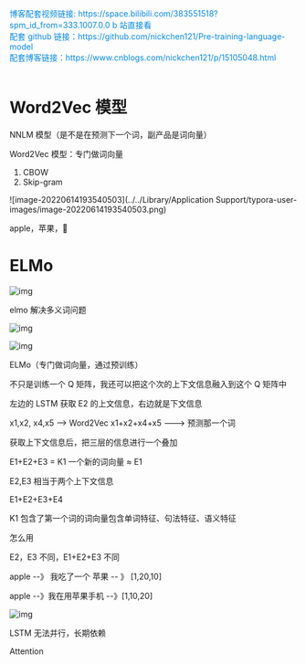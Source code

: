 <div><a href="https://space.bilibili.com/383551518?spm_id_from=333.1007.0.0" style="text-decoration: none; color: rgba(7, 137, 224, 1)" target="_blank">博客配套视频链接: https://space.bilibili.com/383551518?spm_id_from=333.1007.0.0  b 站直接看</a></div>

<div><a href="https://github.com/nickchen121/Pre-training-language-model" style="text-decoration: none; color: rgba(7, 137, 224, 1)" target="_blank">配套 github 链接：https://github.com/nickchen121/Pre-training-language-model</a></div>

<div><a href="https://www.cnblogs.com/nickchen121/p/16470443.html" style="text-decoration: none; color: rgba(7, 137, 224, 1)" target="_blank">配套博客链接：https://www.cnblogs.com/nickchen121/p/15105048.html</a></div><br>

# Word2Vec 模型

NNLM 模型（是不是在预测下一个词，副产品是词向量）

Word2Vec 模型：专门做词向量

1. CBOW
2. Skip-gram

![image-20220614193540503](../../Library/Application Support/typora-user-images/image-20220614193540503.png)

apple，苹果，

# ELMo

![img](https://imgmd.oss-cn-shanghai.aliyuncs.com/BERT_IMG/we%E5%A4%9A%E4%B9%89%E8%AF%8D%E9%97%AE%E9%A2%98.jpg)

elmo 解决多义词问题

![img](https://imgmd.oss-cn-shanghai.aliyuncs.com/BERT_IMG/word2vec.jpg)



![img](https://imgmd.oss-cn-shanghai.aliyuncs.com/BERT_IMG/%E5%9F%BA%E4%BA%8E%E4%B8%8A%E4%B8%8B%E6%96%87%E7%9A%84emedding.jpg)

ELMo（专门做词向量，通过预训练）

不只是训练一个 Q 矩阵，我还可以把这个次的上下文信息融入到这个 Q 矩阵中

左边的 LSTM 获取 E2 的上文信息，右边就是下文信息

x1,x2, x4,x5 --> Word2Vec x1+x2+x4+x5 ---> 预测那一个词



获取上下文信息后，把三层的信息进行一个叠加

E1+E2+E3 = K1 一个新的词向量 $\approx$ E1

E2,E3 相当于两个上下文信息

E1+E2+E3+E4

K1 包含了第一个词的词向量包含单词特征、句法特征、语义特征



怎么用

E2，E3 不同，E1+E2+E3 不同

apple --》 我吃了一个 苹果 -- 》 [1,20,10]

apple --》我在用苹果手机 --》[1,10,20]

![img](https://imgmd.oss-cn-shanghai.aliyuncs.com/BERT_IMG/elmo%E8%AE%AD%E7%BB%83%E5%90%8E%E7%9A%84%E4%BD%BF%E7%94%A8.jpg)

LSTM 无法并行，长期依赖

Attention



